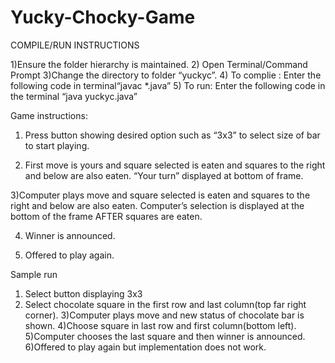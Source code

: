 # Yucky-Chocky-Game
COMPILE/RUN INSTRUCTIONS


1)Ensure the folder hierarchy is maintained.
2) Open Terminal/Command Prompt
3)Change the directory to folder “yuckyc”.
4) To complie : Enter the following code in terminal“javac *.java”
5) To run: Enter the following code in the terminal “java yuckyc.java”


Game instructions:

1) Press  button showing desired option such as “3x3” to select size of bar to start playing.

2) First move is yours and square selected is eaten and squares to the right and below are also eaten. “Your turn” displayed at bottom of frame.

3)Computer plays move and square selected is eaten and squares to the right and below are also eaten. Computer’s selection is displayed at the bottom of the frame AFTER squares are eaten.

4) Winner is announced.

5) Offered to play again.

Sample run

1) Select button displaying 3x3
2) Select chocolate square in the first row and last column(top far right corner).
3)Computer plays move and new status of chocolate bar is shown.
4)Choose square in last row and first column(bottom left).
5)Computer chooses the last square and then winner is announced.
6)Offered to play again but implementation does not work.
